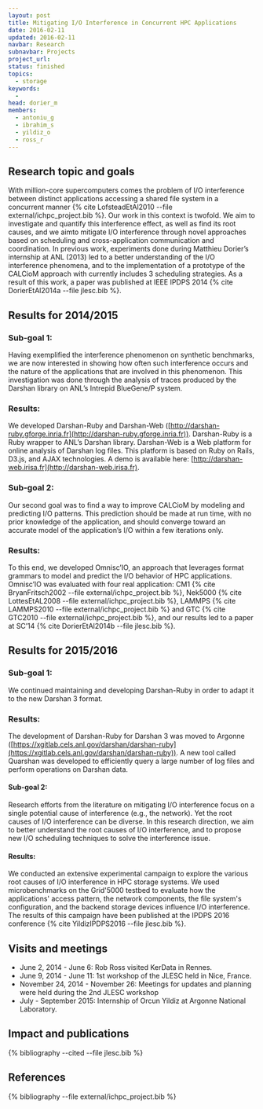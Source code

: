 ```yaml
---
layout: post
title: Mitigating I/O Interference in Concurrent HPC Applications
date: 2016-02-11
updated: 2016-02-11
navbar: Research
subnavbar: Projects
project_url:
status: finished
topics:
  - storage
keywords:
  -
head: dorier_m
members:
  - antoniu_g
  - ibrahim_s
  - yildiz_o
  - ross_r
---
```


## Research topic and goals

With million-core supercomputers comes the problem of I/O interference between distinct applications
accessing a shared file system in a concurrent manner {% cite LofsteadEtAl2010 --file external/ichpc_project.bib %}.
Our work in this context is twofold. We aim to investigate and quantify this interference effect, as well as find its root causes, and we aimto mitigate I/O interference through novel approaches
based on scheduling and cross-application communication and coordination.
In previous work, experiments done during Matthieu Dorier’s internship at ANL (2013) led to a better understanding of the I/O
interference phenomena, and to the implementation of a prototype of the CALCioM approach with
currently includes 3 scheduling strategies.
As a result of this work, a paper was published at IEEE IPDPS 2014 {% cite DorierEtAl2014a --file jlesc.bib %}.

## Results for 2014/2015

### Sub-goal 1:
Having exemplified the interference phenomenon on synthetic benchmarks, we
are now interested in showing how often such interference occurs and the nature of the applications
that are involved in this phenomenon. This investigation was done through the analysis of traces
produced by the Darshan library on ANL’s Intrepid BlueGene/P system.

### Results:
We developed Darshan-Ruby and Darshan-Web ([http://darshan-ruby.gforge.inria.fr](http://darshan-ruby.gforge.inria.fr)). Darshan-Ruby is a Ruby wrapper to ANL’s Darshan library. Darshan-Web is a Web
platform for online analysis of Darshan log files. This platform is based on Ruby on Rails, D3.js,
and AJAX technologies. A demo is available here: [http://darshan-web.irisa.fr](http://darshan-web.irisa.fr).

### Sub-goal 2:
Our second goal was to find a way to improve CALCioM by modeling and
predicting I/O patterns. This prediction should be made at run time, with no prior knowledge of
the application, and should converge toward an accurate model of the application’s I/O within a
few iterations only.

### Results:
To this end, we developed Omnisc’IO, an approach that leverages format grammars
to model and predict the I/O behavior of HPC applications. Omnisc’IO was evaluated with four
real application: CM1 {% cite BryanFritsch2002 --file external/ichpc_project.bib %}, Nek5000 {% cite LottesEtAL2008 --file external/ichpc_project.bib %},
LAMMPS {% cite LAMMPS2010 --file external/ichpc_project.bib %} and GTC {% cite GTC2010 --file external/ichpc_project.bib %}, and our results led to a paper
at SC’14 {% cite DorierEtAl2014b --file jlesc.bib %}.

## Results for 2015/2016

### Sub-goal 1:
We continued maintaining and developing Darshan-Ruby in order to adapt it to the new Darshan 3 format.

### Results:

The development of Darshan-Ruby for Darshan 3 was moved to Argonne ([https://xgitlab.cels.anl.gov/darshan/darshan-ruby](https://xgitlab.cels.anl.gov/darshan/darshan-ruby)). A new tool called Quarshan was developed to efficiently query a large number of log files and perform operations on Darshan data.

#### Sub-goal 2:
Research efforts from the literature on mitigating I/O interference focus on a single potential cause of interference (e.g., the network). Yet the root causes of I/O interference can be diverse. In this research direction, we aim to better understand the root causes of I/O interference, and to propose new I/O scheduling techniques to solve the interference issue.

#### Results:

We conducted an extensive experimental campaign to explore the various root causes of I/O interference in HPC storage systems. We used microbenchmarks on the Grid'5000 testbed to evaluate how the applications' access pattern, the network components, the file system's configuration, and the backend storage devices influence I/O interference. The results of this campaign have been published at the IPDPS 2016 conference {% cite YildizIPDPS2016 --file jlesc.bib %}.

## Visits and meetings

* June 2, 2014 - June 6: Rob Ross visited KerData in Rennes.
* June 9, 2014 - June 11: 1st workshop of the JLESC held in Nice, France.
* November 24, 2014 - November 26: Meetings for updates and planning were held during the 2nd JLESC workshop
* July - September 2015: Internship of Orcun Yildiz at Argonne National Laboratory.

## Impact and publications

{% bibliography --cited --file jlesc.bib %}

## References

{% bibliography --file external/ichpc_project.bib %}
